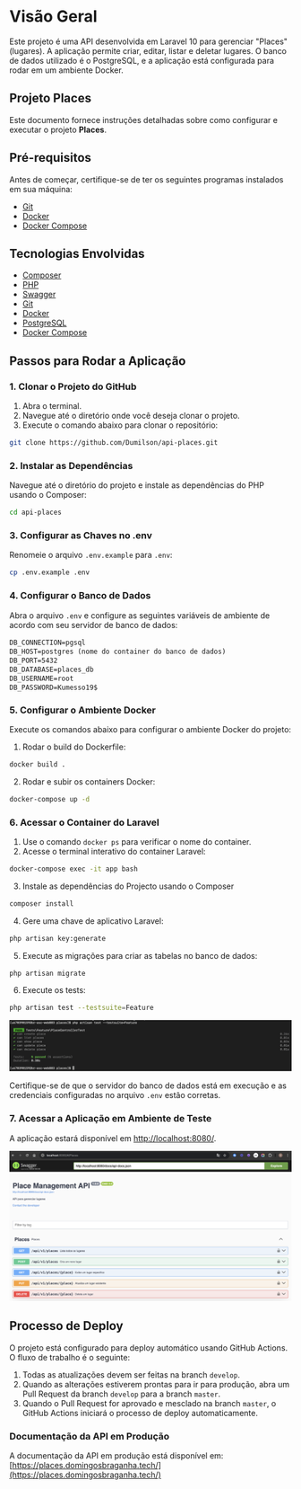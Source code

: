 # Visão Geral

Este projeto é uma API desenvolvida em Laravel 10 para gerenciar "Places" (lugares). A aplicação permite criar, editar, listar e deletar lugares. O banco de dados utilizado é o PostgreSQL, e a aplicação está configurada para rodar em um ambiente Docker.

## Projeto Places

Este documento fornece instruções detalhadas sobre como configurar e executar o projeto **Places**.

## Pré-requisitos

Antes de começar, certifique-se de ter os seguintes programas instalados em sua máquina:

- [Git](https://git-scm.com/)
- [Docker](https://www.docker.com/)
- [Docker Compose](https://docs.docker.com/compose/)

## Tecnologias Envolvidas

- [Composer](https://getcomposer.org/)
- [PHP](https://www.php.net/)
- [Swagger](https://swagger.io/)
- [Git](https://git-scm.com/)
- [Docker](https://www.docker.com/)
- [PostgreSQL](https://www.postgresql.org/)
- [Docker Compose](https://docs.docker.com/compose/)

## Passos para Rodar a Aplicação

### 1. Clonar o Projeto do GitHub

1. Abra o terminal.
2. Navegue até o diretório onde você deseja clonar o projeto.
3. Execute o comando abaixo para clonar o repositório:

```sh
git clone https://github.com/Dumilson/api-places.git
```

### 2. Instalar as Dependências

Navegue até o diretório do projeto e instale as dependências do PHP usando o Composer:

```sh
cd api-places
```

### 3. Configurar as Chaves no .env

Renomeie o arquivo `.env.example` para `.env`:

```sh
cp .env.example .env
```

### 4. Configurar o Banco de Dados

Abra o arquivo `.env` e configure as seguintes variáveis de ambiente de acordo com seu servidor de banco de dados:

```dotenv
DB_CONNECTION=pgsql
DB_HOST=postgres (nome do container do banco de dados)
DB_PORT=5432
DB_DATABASE=places_db
DB_USERNAME=root
DB_PASSWORD=Kumesso19$
```

### 5. Configurar o Ambiente Docker

Execute os comandos abaixo para configurar o ambiente Docker do projeto:

1. Rodar o build do Dockerfile:

```sh
docker build .
```

2. Rodar e subir os containers Docker:

```sh
docker-compose up -d
```

### 6. Acessar o Container do Laravel

1. Use o comando `docker ps` para verificar o nome do container.
2. Acesse o terminal interativo do container Laravel:

```sh
docker-compose exec -it app bash
```

3. Instale as dependências do Projecto usando o Composer

```sh
composer install
```

4. Gere uma chave de aplicativo Laravel:

```sh
php artisan key:generate
```

5. Execute as migrações para criar as tabelas no banco de dados:

```sh
php artisan migrate
```

6. Execute os tests:

```sh
php artisan test --testsuite=Feature
```

![alt text](image-1.png)


Certifique-se de que o servidor do banco de dados está em execução e as credenciais configuradas no arquivo `.env` estão corretas.

### 7. Acessar a Aplicação em Ambiente de Teste

A aplicação estará disponível em [http://localhost:8080/](http://localhost:8080/).

![alt text](image.png)

## Processo de Deploy

O projeto está configurado para deploy automático usando GitHub Actions. O fluxo de trabalho é o seguinte:

1. Todas as atualizações devem ser feitas na branch `develop`.
2. Quando as alterações estiverem prontas para ir para produção, abra um Pull Request da branch `develop` para a branch `master`.
3. Quando o Pull Request for aprovado e mesclado na branch `master`, o GitHub Actions iniciará o processo de deploy automaticamente.

### Documentação da API em Produção

A documentação da API em produção está disponível em: [https://places.domingosbraganha.tech/](https://places.domingosbraganha.tech/)
